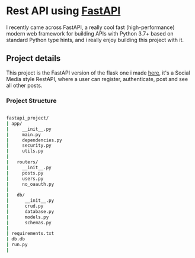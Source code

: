 

# Rest API using [FastAPI](https://fastapi.tiangolo.com/)

I recently came across FastAPI, a really cool fast (high-performance) modern  web framework for building APIs with Python 3.7+ based on standard Python type hints, and i really enjoy building this project with it.


## Project details
This project is the FastAPI version of the flask one i made [here](https://github.com/fulanii/rest-api-project), it's a Social Media style RestAPI, where a user can register, authenticate, post and see all other posts. 

### Project Structure
```bash

fastapi_project/
| app/
|     __init__.py
|     main.py
|     dependencies.py
|     security.py
|     utils.py
|
|   routers/
|     __init__.py
|     posts.py 
|     users.py 
|     no_oaauth.py
| 
|   db/ 
|      __init__.py
|      crud.py
|      database.py
|      models.py
|      schemas.py
| 
| requirements.txt
| db.db
| run.py
|


```